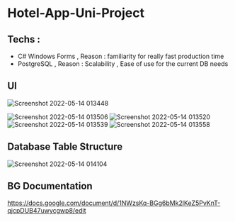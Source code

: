 # Hotel-App-Uni-Project

## Techs :

- C# Windows Forms , Reason : familiarity for really fast production time
- PostgreSQL , Reason : Scalability , Ease of use for the current DB needs


## UI
      
![Screenshot 2022-05-14 013448](https://user-images.githubusercontent.com/29221743/168397840-ac641f08-61af-4be0-a9c7-8e46b8ee18b3.png)

![Screenshot 2022-05-14 013506](https://user-images.githubusercontent.com/29221743/168397842-67e42238-c622-4ed7-ad9a-cd693ec706cb.png)
![Screenshot 2022-05-14 013520](https://user-images.githubusercontent.com/29221743/168397845-8695495e-06dd-43c0-a170-6256b94b8872.png)
![Screenshot 2022-05-14 013539](https://user-images.githubusercontent.com/29221743/168397847-5ffdd556-1f06-434f-8dad-09971bb3f6a4.png)
![Screenshot 2022-05-14 013558](https://user-images.githubusercontent.com/29221743/168397837-7ed8f287-0ddd-4bb7-a066-8ffd7d1e87ba.png)

## Database Table Structure

![Screenshot 2022-05-14 014104](https://user-images.githubusercontent.com/29221743/168398006-a0642128-ea8b-4ed4-9cd1-bae5f5713c74.png)

## BG Documentation

https://docs.google.com/document/d/1NWzsKq-BGg6bMk2lKeZ5PvKnT-qjcpDUB47uwycgwp8/edit
